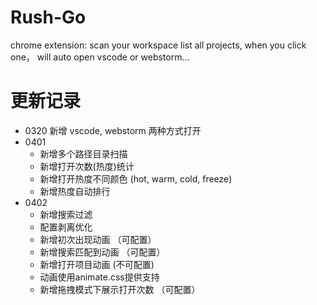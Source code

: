 # Rush-Go

chrome extension: scan your workspace list all projects, when you click one， will auto open vscode or webstorm...

# 更新记录

- 0320 新增 vscode, webstorm 两种方式打开
- 0401
  - 新增多个路径目录扫描
  - 新增打开次数(热度)统计
  - 新增打开热度不同颜色 (hot, warm, cold, freeze)
  - 新增热度自动排行
- 0402
  - 新增搜索过滤
  - 配置剥离优化
  - 新增初次出现动画 （可配置）
  - 新增搜索匹配到动画 （可配置）
  - 新增打开项目动画 (不可配置)
  - 动画使用animate.css提供支持
  - 新增拖拽模式下展示打开次数 （可配置）

